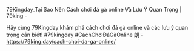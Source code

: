 79Kingday_Tại Sao Nên Cách chơi đá gà online Và Lưu Ý Quan Trọng | 79king - 

Hãy cùng 79Kingday khám phá cách chơi đá gà online và các lưu ý quan trọng cần biết! #79kingday #CáchChơiĐáGàOnline 朗 - https://79king.day/cach-choi-da-ga-online/

